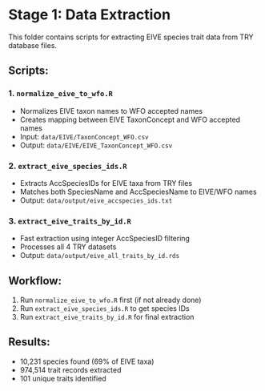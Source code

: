 # Stage 1: Data Extraction

This folder contains scripts for extracting EIVE species trait data from TRY database files.

## Scripts:

### 1. `normalize_eive_to_wfo.R`
- Normalizes EIVE taxon names to WFO accepted names
- Creates mapping between EIVE TaxonConcept and WFO accepted names
- Input: `data/EIVE/TaxonConcept_WFO.csv`
- Output: `data/EIVE/EIVE_TaxonConcept_WFO.csv`

### 2. `extract_eive_species_ids.R` 
- Extracts AccSpeciesIDs for EIVE taxa from TRY files
- Matches both SpeciesName and AccSpeciesName to EIVE/WFO names
- Output: `data/output/eive_accspecies_ids.txt`

### 3. `extract_eive_traits_by_id.R`
- Fast extraction using integer AccSpeciesID filtering
- Processes all 4 TRY datasets
- Output: `data/output/eive_all_traits_by_id.rds`

## Workflow:
1. Run `normalize_eive_to_wfo.R` first (if not already done)
2. Run `extract_eive_species_ids.R` to get species IDs
3. Run `extract_eive_traits_by_id.R` for final extraction

## Results:
- 10,231 species found (69% of EIVE taxa)
- 974,514 trait records extracted
- 101 unique traits identified